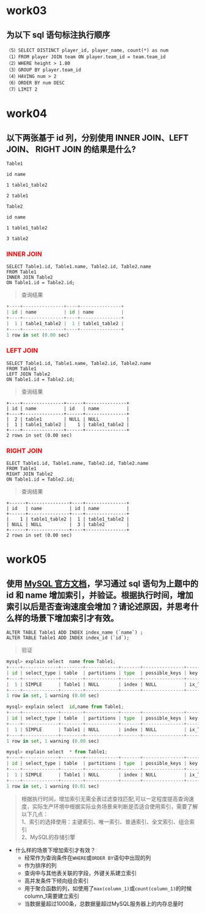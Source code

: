 # work03
## 为以下 sql 语句标注执行顺序

```mysql
（5）SELECT DISTINCT player_id, player_name, count(*) as num 
（1）FROM player JOIN team ON player.team_id = team.team_id 
（2）WHERE height > 1.80 
（3）GROUP BY player.team_id 
（4）HAVING num > 2 
（6）ORDER BY num DESC 
（7）LIMIT 2
```

# work04
## 以下两张基于 id 列，分别使用 INNER JOIN、LEFT JOIN、 RIGHT JOIN 的结果是什么?

```shell
Table1

id name

1 table1_table2

2 table1

Table2

id name

1 table1_table2

3 table2
```
### **<font color=red>INNER JOIN</font>**
```mysql
SELECT Table1.id, Table1.name, Table2.id, Table2.name
FROM Table1
INNER JOIN Table2
ON Table1.id = Table2.id;
```
> 查询结果
```python
+----+---------------+----+---------------+
| id | name          | id | name          |
+----+---------------+----+---------------+
|  1 | table1_table2 |  1 | table1_table2 |
+----+---------------+----+---------------+
1 row in set (0.00 sec)
```

### **<font color=red>LEFT JOIN</font>**
```mysql
SELECT Table1.id, Table1.name, Table2.id, Table2.name
FROM Table1
LEFT JOIN Table2
ON Table1.id = Table2.id;
```

> 查询结果

```mysql
+----+---------------+------+---------------+
| id | name          | id   | name          |
+----+---------------+------+---------------+
|  2 | table1        | NULL | NULL          |
|  1 | table1_table2 |    1 | table1_table2 |
+----+---------------+------+---------------+
2 rows in set (0.00 sec)
```

### **<font color=red>RIGHT JOIN</font>**
```mysql
ELECT Table1.id, Table1.name, Table2.id, Table2.name
FROM Table1 
RIGHT JOIN Table2 
ON Table1.id = Table2.id;
```

> 查询结果

```mysql
+------+---------------+----+---------------+
| id   | name          | id | name          |
+------+---------------+----+---------------+
|    1 | table1_table2 |  1 | table1_table2 |
| NULL | NULL          |  3 | table2        |
+------+---------------+----+---------------+
2 rows in set (0.00 sec)
```

# work05
## 使用 [MySQL 官方文档](http://www.searchdoc.cn/rdbms/mysql/dev.mysql.com/doc/refman/5.7/en/index.com.coder114.cn.html)，学习通过 sql 语句为上题中的 id 和 name 增加索引，并验证。根据执行时间，增加索引以后是否查询速度会增加？请论述原因，并思考什么样的场景下增加索引才有效。

```mysql
ALTER TABLE Table1 ADD INDEX index_name (`name`) ;
ALTER TABLE Table1 ADD INDEX index_id (`id`);
```

> 验证

```python
mysql> explain select  name from Table1;
+----+-------------+--------+------------+-------+---------------+----------------+---------+------+------+----------+-------------+
| id | select_type | table  | partitions | type  | possible_keys | key            | key_len | ref  | rows | filtered | Extra       |
+----+-------------+--------+------------+-------+---------------+----------------+---------+------+------+----------+-------------+
|  1 | SIMPLE      | Table1 | NULL       | index | NULL          | ix_Table1_name | 83      | NULL |    2 |   100.00 | Using index |
+----+-------------+--------+------------+-------+---------------+----------------+---------+------+------+----------+-------------+
1 row in set, 1 warning (0.00 sec)

mysql> explain select  id,name from Table1;
+----+-------------+--------+------------+-------+---------------+----------------+---------+------+------+----------+-------------+
| id | select_type | table  | partitions | type  | possible_keys | key            | key_len | ref  | rows | filtered | Extra       |
+----+-------------+--------+------------+-------+---------------+----------------+---------+------+------+----------+-------------+
|  1 | SIMPLE      | Table1 | NULL       | index | NULL          | ix_Table1_name | 83      | NULL |    2 |   100.00 | Using index |
+----+-------------+--------+------------+-------+---------------+----------------+---------+------+------+----------+-------------+
1 row in set, 1 warning (0.00 sec)

mysql> explain select  * from Table1;
+----+-------------+--------+------------+-------+---------------+----------------+---------+------+------+----------+-------------+
| id | select_type | table  | partitions | type  | possible_keys | key            | key_len | ref  | rows | filtered | Extra       |
+----+-------------+--------+------------+-------+---------------+----------------+---------+------+------+----------+-------------+
|  1 | SIMPLE      | Table1 | NULL       | index | NULL          | ix_Table1_name | 83      | NULL |    2 |   100.00 | Using index |
+----+-------------+--------+------------+-------+---------------+----------------+---------+------+------+----------+-------------+
1 row in set, 1 warning (0.01 sec)
```

> 根据执行时间，增加索引无需全表过滤查找匹配,可以一定程度提高查询速度，实际生产环境中根据实际业务场景来判断是否适合使用索引，需要了解以下几点：<br>
> 1、索引的选择使用：主键索引、唯一索引、普通索引、全文索引、组合索引<br>
> 2、MySQL的存储引擎

- 什么样的场景下增加索引才有效？
    - 经常作为查询条件在`WHERE`或`ORDER BY`语句中出现的列
    - 作为排序的列
    - 查询中与其他表关联的字段，外键关系建立索引
    - 高并发条件下倾向组合索引
    - 用于聚合函数的列，如使用了`max(column_1)`或`count(column_1)`的时候column_1需要建立索引
    - 当数据量超过1000条，总数据量超过MySQL服务器上的内存总量时

